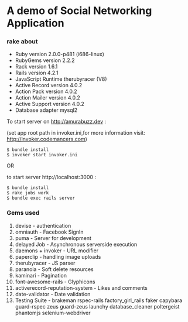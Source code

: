 # A demo of Social Networking Application #

### rake about ###
* Ruby version              2.0.0-p481 (i686-linux)
* RubyGems version          2.2.2
* Rack version              1.6.1
* Rails version             4.2.1
* JavaScript Runtime        therubyracer (V8)
* Active Record version     4.0.2
* Action Pack version       4.0.2
* Action Mailer version     4.0.2
* Active Support version    4.0.2
* Database adapter          mysql2


To start server on http://amurabuzz.dev :

(set app root path in invoker.ini,for more information visit: http://invoker.codemancers.com)
```
$ bundle install
$ invoker start invoker.ini
```
OR

to start server  http://localhost:3000 :
```
$ bundle install
$ rake jobs work
$ bundle exec rails server
```

### Gems used ###
1. devise  - authentication
2. omniauth  - Facebook SignIn
3. puma - Server for development
4. delayed Job - Asynchronous serverside execution
5. daemons + invoker - URL modifier
6. paperclip - handling image uploads
7. therubyracer - JS parser
8. paranoia - Soft delete resources
9. kaminari - Pagination
10. font-awesome-rails - Glyphicons
11. activerecord-reputation-system - Likes and comments
12. date-validator - Date validation
13. Testing Suite -
    	brakeman
    	rspec-rails
    	factory_girl_rails
    	faker
    	capybara
    	guard-rspec
    	zeus
    	guard-zeus
    	launchy
    	database_cleaner
    	poltergeist
        phantomjs
        selenium-webdriver
